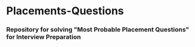 # Placements-Questions

### Repository for solving "Most Probable Placement Questions" for Interview Preparation
